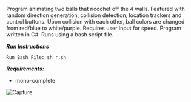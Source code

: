Program animating two balls that ricochet off the 4 walls. Featured with random direction generation, collision detection, location trackers and control buttons. Upon collision with each other, ball colors are changed from red/blue to white/purple. Requires user input for speed. Program written in C#. Runs using a bash script file.

***Run Instructions***
```
Run Bash File: sh r.sh
```

***Requirements:***
- mono-complete

![Capture](https://user-images.githubusercontent.com/78053016/200890235-b9350b74-e897-47d9-b3ba-e3994e2f5e12.PNG)


